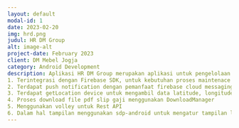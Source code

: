 ```yaml
---
layout: default
modal-id: 1
date: 2023-02-20
img: hrd.png
judul: HR DM Group
alt: image-alt
project-date: February 2023
client: DM Mebel Jogja
category: Android Development
description: Aplikasi HR DM Group merupakan aplikasi untuk pengelolaan sistem HRD pada perusahaan DM Mebel Jogja yang mana banyak sekali memiliki fitur unggulan, antara lain yaitu Fitur Management Tugas, Pencatatan Absen, Pengajuan Cuti/Izin/Sakit, Pengajuan Reimbursement, Slip Gaji, dan masih banyak fitur lainnya. Aplikasi ini memiliki 3 actor, yaitu antara lain staf kepala cabang dan pimpinan. Dalam pembuatan aplikasi ini saya berpesan sebagai Android developer yang dibangun menggunakan bahasa pemrograman JAVA. Adapun libarry apa saja yang digunakan untuk menunjang fitur dalam aplikasi ini, antara lain sebagai berikut.
1. Terintegrasi dengan Firebase SDK, untuk kebutuhan proses maintenace aplikasi agar dapat dengan mudah melihat report error dengan crashlytics
2. Terdapat push notification dengan pemanfaat firebase cloud messaging (FCM) untuk Fitur Management Tugas, Pengajuan Cuti/Izin/Sakit/Reimbursement.
3. Terdapat getLocation device untuk mengambil data latitude, longitude, dan alamat pada posisi device dengan menggunakan libarry play-services-location
4. Proses download file pdf slip gaji menggunakan DownloadManager 
5. Menggunakan volley untuk Rest API
6. Dalam hal tampilan menggunakan sdp-android untuk mengatur tampilan layout agar responsive
---
```

